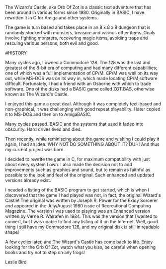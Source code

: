 The Wizard's Castle, aka Orb Of Zot is a classic text adventure that has been around in various forms since 1980. Originally in BASIC, I have rewritten it in C for Amiga and other systems. 

The game is turn based and takes place in an 8 x 8 x 8 dungeon that is randomly stocked with monsters, treasure and various other items. Goals involve fighting monsters, recovering magic items, avoiding traps and rescuing various persons, both evil and good.

#HISTORY

Many cycles ago, I owned a Commodore 128. The 128 was the last and greatest of the 8-bit era of computing and had many different capabilities; one of which was a full implementation of CP/M. CP/M was well on its way out, while MS-DOS was on its way in, which made locating CP/M software difficult. Fortunately, I had a friend with an Osborne with which to trade software. One of the disks had a BASIC game called ZOT.BAS, otherwise known as The Wizard's Castle.

I enjoyed this game a great deal. Although it was completely text-based and non-graphical, it was challenging with good repeat playability. I later copied it to MS-DOS and then on to AmigaBASIC.

Many cycles passed. BASIC and the systems that used it faded into obscurity. Hard drives lived and died.

Then recently, while reminiscing about the game and wishing I could play it again, I had an idea: WHY NOT DO SOMETHING ABOUT IT? DUH! And thus my current project was born.

I decided to rewrite the game in C, for maximum compatibility with just about every system I own. I also made the decision not to add improvements such as graphics and sound, but to remain as faithful as possible to the look and feel of the original. Such enhanced and updated versions already exist.

I needed a listing of the BASIC program to get started, which is when I discovered that the game I had played was not, in fact, the original Wizard's Castle! The original was written by Joseph R. Power for the Exidy Sorcerer and appeared in the July/August 1980 issue of Recreational Computing Magazine. The version I was used to playing was an Enhanced version written by Verne R. Walrafen in 1984. This was the version that I wanted to convert, but I was unable to find any listing of it on the Internet. Well, good thing I still have my Commodore 128, and my original disk is still in readable shape!

A few cycles later, and The Wizard's Castle has come back to life. Enjoy looking for the Orb Of Zot, watch what you kiss, be careful when opening books and try not to step on any frogs!

Leslie Bird

